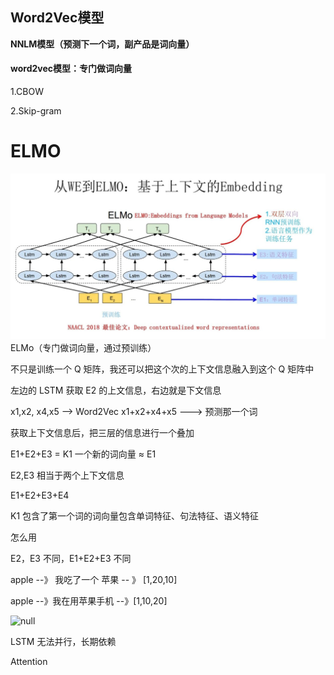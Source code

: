 ## Word2Vec模型

**NNLM模型（预测下一个词，副产品是词向量）**

#### word2vec模型：专门做词向量

1.CBOW

2.Skip-gram

# ELMO


![](img/03-1.png)
ELMo（专门做词向量，通过预训练）

不只是训练一个 Q 矩阵，我还可以把这个次的上下文信息融入到这个 Q 矩阵中

左边的 LSTM 获取 E2 的上文信息，右边就是下文信息

x1,x2, x4,x5 --> Word2Vec x1+x2+x4+x5 ---> 预测那一个词

获取上下文信息后，把三层的信息进行一个叠加

E1+E2+E3 = K1 一个新的词向量 ≈ E1

E2,E3 相当于两个上下文信息

E1+E2+E3+E4

K1 包含了第一个词的词向量包含单词特征、句法特征、语义特征

怎么用

E2，E3 不同，E1+E2+E3 不同

apple --》 我吃了一个 苹果 -- 》 [1,20,10]

apple --》我在用苹果手机 --》[1,10,20]

<img title="null" src="file:///C:/Users/yuan/Desktop/learn/img/03-2.png" alt="null" data-align="inline" width="684">

LSTM 无法并行，长期依赖

Attention

